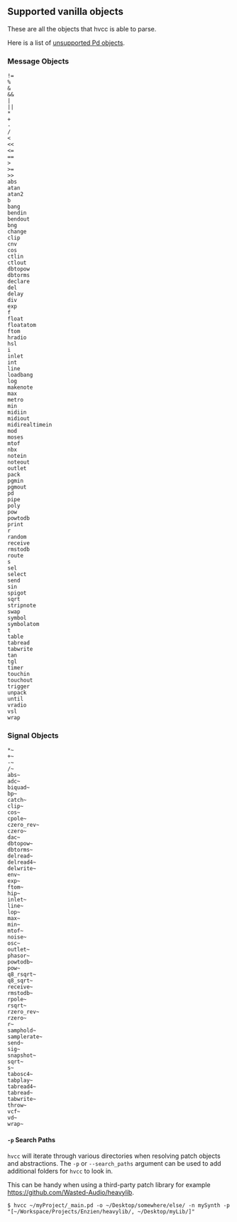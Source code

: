 ## Supported vanilla objects

These are all the objects that hvcc is able to parse.

Here is a list of [unsupported Pd objects](10.unsupported_vanilla_objects.md).

### Message Objects
```
!=
%
&
&&
|
||
*
+
-
/
<
<<
<=
==
>
>=
>>
abs
atan
atan2
b
bang
bendin
bendout
bng
change
clip
cnv
cos
ctlin
ctlout
dbtopow
dbtorms
declare
del
delay
div
exp
f
float
floatatom
ftom
hradio
hsl
i
inlet
int
line
loadbang
log
makenote
max
metro
min
midiin
midiout
midirealtimein
mod
moses
mtof
nbx
notein
noteout
outlet
pack
pgmin
pgmout
pd
pipe
poly
pow
powtodb
print
r
random
receive
rmstodb
route
s
sel
select
send
sin
spigot
sqrt
stripnote
swap
symbol
symbolatom
t
table
tabread
tabwrite
tan
tgl
timer
touchin
touchout
trigger
unpack
until
vradio
vsl
wrap
```

### Signal Objects
```
*~
+~
-~
/~
abs~
adc~
biquad~
bp~
catch~
clip~
cos~
cpole~
czero_rev~
czero~
dac~
dbtopow~
dbtorms~
delread~
delread4~
delwrite~
env~
exp~
ftom~
hip~
inlet~
line~
lop~
max~
min~
mtof~
noise~
osc~
outlet~
phasor~
powtodb~
pow~
q8_rsqrt~
q8_sqrt~
receive~
rmstodb~
rpole~
rsqrt~
rzero_rev~
rzero~
r~
samphold~
samplerate~
send~
sig~
snapshot~
sqrt~
s~
tabosc4~
tabplay~
tabread4~
tabread~
tabwrite~
throw~
vcf~
vd~
wrap~
```
#### `-p` Search Paths

`hvcc` will iterate through various directories when resolving patch objects and abstractions. The `-p` or `--search_paths` argument can be used to add additional folders for `hvcc` to look in.

This can be handy when using a third-party patch library for example https://github.com/Wasted-Audio/heavylib.

`$ hvcc ~/myProject/_main.pd -o ~/Desktop/somewhere/else/ -n mySynth -p "[~/Workspace/Projects/Enzien/heavylib/, ~/Desktop/myLib/]"`
